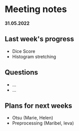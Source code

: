 # Meeting notes
**31.05.2022**
## Last week's progress
- Dice Score
- Histogram stretching
 
 
## Questions
- ...
- ... 


## Plans for next weeks
- Otsu (Marie, Helen)
- Preprocessing (Maribel, Ieva)
